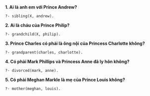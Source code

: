 __1. Ai là anh em với Prince Andrew?__
    
    ?- sibling(X, andrew).

__2. Ai là cháu của Prince Philip?__
    
    ?- grandchild(X, philip).

__3. Prince Charles có phải là ông nội của Princess Charlotte không?__

    ?- grandparent(charles, charlotte).

__4. Có phải Mark Phillips và Princess Anne đã ly hôn không?__

    ?- divorced(mark, anne).

__5. Có phải Meghan Markle là mẹ của Prince Louis không?__

    ?- mother(meghan, louis).

